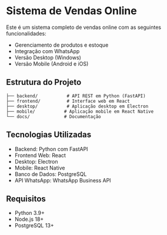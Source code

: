 # Sistema de Vendas Online

Este é um sistema completo de vendas online com as seguintes funcionalidades:

- Gerenciamento de produtos e estoque
- Integração com WhatsApp
- Versão Desktop (Windows)
- Versão Mobile (Android e iOS)

## Estrutura do Projeto

```
├── backend/           # API REST em Python (FastAPI)
├── frontend/          # Interface web em React
├── desktop/           # Aplicação desktop em Electron
├── mobile/           # Aplicação mobile em React Native
└── docs/             # Documentação
```

## Tecnologias Utilizadas

- Backend: Python com FastAPI
- Frontend Web: React
- Desktop: Electron
- Mobile: React Native
- Banco de Dados: PostgreSQL
- API WhatsApp: WhatsApp Business API

## Requisitos

- Python 3.9+
- Node.js 18+
- PostgreSQL 13+
